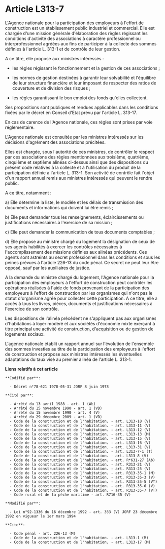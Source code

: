 # Article L313-7

L'Agence nationale pour la participation des employeurs à l'effort de construction est un établissement public industriel et
commercial. Elle est chargée d'une mission générale d'élaboration des règles régissant les conditions d'activité des
associations à caractère professionnel ou interprofessionnel agréées aux fins de participer à la collecte des sommes définies
à l'article L. 313-1 et de contrôle de leur gestion.

A ce titre, elle propose aux ministres intéressés :

- les règles régissant le fonctionnement et la gestion de ces associations ;

- les normes de gestion destinées à garantir leur solvabilité et l'équilibre de leur structure financière et leur imposant de
respecter des ratios de couverture et de division des risques ;

- les règles garantissant le bon emploi des fonds qu'elles collectent.

Ses propositions sont publiques et rendues applicables dans les conditions fixées par le décret en Conseil d'Etat prévu par
l'article L. 313-17.

En cas de carence de l'Agence nationale, ces règles sont prises par voie réglementaire.

L'Agence nationale est consultée par les ministres intéressés sur les décisions d'agrément des associations précitées.

Elles est chargée, sous l'autorité de ces ministres, de contrôler le respect par ces associations des règles mentionnées aux
troisième, quatrième, cinquième et septième alinéas ci-dessus ainsi que des dispositions du présent code relatives à la
collecte et à l'utilisation du produit de la participation définie à l'article L. 313-1. Son activité de contrôle fait
l'objet d'un rapport annuel remis aux ministres intéressés qui peuvent le rendre public.

A ce titre, notamment :

a) Elle détermine la liste, le modèle et les délais de transmission des documents et informations qui doivent lui être
remis ;

b) Elle peut demander tous les renseignements, éclaircissements ou justifications nécessaires à l'exercice de sa mission ;

c) Elle peut demander la communication de tous documents comptables ;

d) Elle propose au ministre chargé du logement la désignation de ceux de ses agents habilités à exercer les contrôles
nécessaires à l'accomplissement des missions définies aux alinéas précédents. Ces agents sont astreints au secret
professionnel dans les conditions et sous les peines prévues à l'article 226-13 du code pénal. Ce secret ne peut leur être
opposé, sauf par les auxiliaires de justice.

A la demande du ministre chargé du logement, l'Agence nationale pour la participation des employeurs à l'effort de
construction peut contrôler les opérations réalisées à l'aide de fonds provenant de la participation des employeurs à
l'effort de construction par les organismes qui n'ont pas le statut d'organisme agréé pour collecter cette participation. A
ce titre, elle a accès à tous les livres, pièces, documents et justifications nécessaires à l'exercice de son contrôle.

Les dispositions de l'alinéa précédent ne s'appliquent pas aux organismes d'habitations à loyer modéré et aux sociétés
d'économie mixte exerçant à titre principal une activité de construction, d'acquisition ou de gestion de logements sociaux.

L'agence nationale établit un rapport annuel sur l'évolution de l'ensemble des sommes investies au titre de la participation
des employeurs à l'effort de construction et propose aux ministres intéressés les éventuelles adaptations du taux visé au
premier alinéa de l'article L. 313-1.

**Liens relatifs à cet article**

	**Codifié par**:

	  - Décret n°78-621 1978-05-31 JORF 8 juin 1978

	**Cité par**:

	  - Arrêté du 13 avril 1988 - art. 1 (Ab)
	  - Arrêté du 15 novembre 1990 - art. 1 (VD)
	  - Arrêté du 15 novembre 1990 - art. 4 (V)
	  - Arrêté du 29 décembre 2009 - art. 1 (VD)
	  - Code de la construction et de l'habitation. - art. L313-10 (V)
	  - Code de la construction et de l'habitation. - art. L313-11 (V)
	  - Code de la construction et de l'habitation. - art. L313-12 (V)
	  - Code de la construction et de l'habitation. - art. L313-13 (M)
	  - Code de la construction et de l'habitation. - art. L313-15 (V)
	  - Code de la construction et de l'habitation. - art. L313-16 (V)
	  - Code de la construction et de l'habitation. - art. L313-31 (V)
	  - Code de la construction et de l'habitation. - art. L313-7-1 (T)
	  - Code de la construction et de l'habitation. - art. L313-8 (V)
	  - Code de la construction et de l'habitation. - art. R*631-27 (Ab)
	  - Code de la construction et de l'habitation. - art. R313-21 (V)
	  - Code de la construction et de l'habitation. - art. R313-25 (V)
	  - Code de la construction et de l'habitation. - art. R313-35-1 (M)
	  - Code de la construction et de l'habitation. - art. R313-35-3 (V)
	  - Code de la construction et de l'habitation. - art. R313-35-5 (VT)
	  - Code de la construction et de l'habitation. - art. R313-35-6 (V)
	  - Code de la construction et de l'habitation. - art. R313-35-7 (VT)
	  - Code rural et de la pêche maritime - art. R716-35 (V)

	**Modifié par**:

	  - Loi n°92-1336 du 16 décembre 1992 - art. 333 (V) JORF 23 décembre 1992 en vigueur le 1er mars 1994

	**Cite**:

	  - Code pénal - art. 226-13 (M)
	  - Code de la construction et de l'habitation. - art. L313-1 (M)
	  - Code de la construction et de l'habitation. - art. L313-17 (M)
